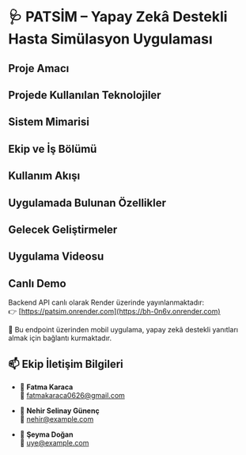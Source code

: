 # 🩺 PATSİM – Yapay Zekâ Destekli Hasta Simülasyon Uygulaması

## Proje Amacı

## Projede Kullanılan Teknolojiler

## Sistem Mimarisi

## Ekip ve İş Bölümü

## Kullanım Akışı

## Uygulamada Bulunan Özellikler

## Gelecek Geliştirmeler

## Uygulama Videosu 

## Canlı Demo

Backend API canlı olarak Render üzerinde yayınlanmaktadır:  
👉 [https://patsim.onrender.com](https://bh-0n6v.onrender.com)

📢 Bu endpoint üzerinden mobil uygulama, yapay zekâ destekli yanıtları almak için bağlantı kurmaktadır.

## 📫 Ekip İletişim Bilgileri

- 👤 **Fatma Karaca**  
  📧 fatmakaraca0626@gmail.com

- 👤 **Nehir Selinay Günenç**   
  📧 nehir@example.com

- 👤 **Şeyma Doğan**  
  📧 uye@example.com



